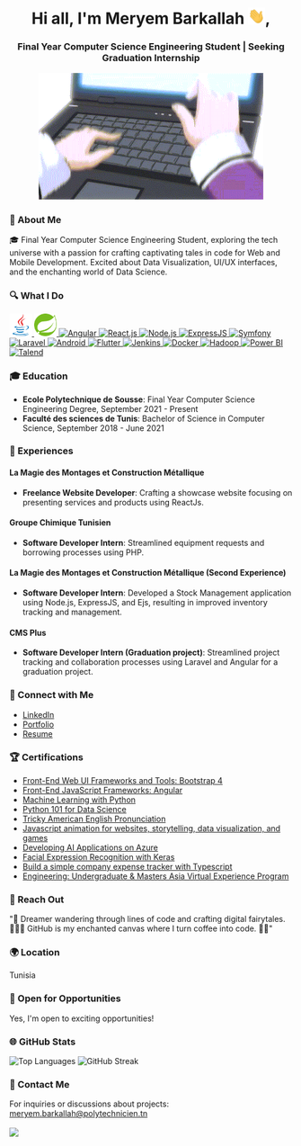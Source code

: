 <h1 align="center">Hi all, I'm Meryem Barkallah <img src="https://raw.githubusercontent.com/ABSphreak/ABSphreak/master/gifs/Hi.gif" width="30px">,</h1>
<h3 align="center">Final Year Computer Science Engineering Student | Seeking Graduation Internship</h3>
<div align="center"> <img src="giphy.gif"> </div>

### 🌟 About Me
🎓 Final Year Computer Science Engineering Student, exploring the tech universe with a passion for crafting captivating tales in code for Web and Mobile Development. Excited about Data Visualization, UI/UX interfaces, and the enchanting world of Data Science.

### 🔍 What I Do
<p align="left">
  <a href="https://raw.githubusercontent.com/devicons/devicon/master/icons/java/java-original.svg" target="_blank" rel="noreferrer"> <img src="https://raw.githubusercontent.com/devicons/devicon/master/icons/java/java-original.svg" alt="Java Swing" width="40" height="40"/> </a>
  <a href="https://raw.githubusercontent.com/devicons/devicon/master/icons/spring/spring-original.svg" target="_blank" rel="noreferrer"> <img src="https://raw.githubusercontent.com/devicons/devicon/master/icons/spring/spring-original.svg" alt="Spring Boot" width="40" height="40"/> </a>
  <a href="https://angular.io/" target="_blank" rel="noreferrer"> <img src="https://angular.io/assets/images/logos/angular/angular.svg" alt="Angular" width="40" height="40"/> </a>
  <a href="https://reactjs.org/" target="_blank" rel="noreferrer"> <img src="https://www.vectorlogo.zone/logos/reactjs/reactjs-icon.svg" alt="React.js" width="40" height="40"/> </a>
  <a href="https://nodejs.org/" target="_blank" rel="noreferrer"> <img src="https://www.vectorlogo.zone/logos/nodejs/nodejs-icon.svg" alt="Node.js" width="40" height="40"/> </a>
  <a href="https://expressjs.com/" target="_blank" rel="noreferrer"> <img src="https://www.vectorlogo.zone/logos/expressjs/expressjs-icon.svg" alt="ExpressJS" width="40" height="40"/> </a>
  <a href="https://symfony.com/" target="_blank" rel="noreferrer"> <img src="https://www.vectorlogo.zone/logos/symfony/symfony-icon.svg" alt="Symfony" width="40" height="40"/> </a>
  <a href="https://laravel.com/" target="_blank" rel="noreferrer"> <img src="https://www.vectorlogo.zone/logos/laravel/laravel-icon.svg" alt="Laravel" width="40" height="40"/> </a>
  <a href="https://developer.android.com/" target="_blank" rel="noreferrer"> <img src="https://www.vectorlogo.zone/logos/android/android-icon.svg" alt="Android" width="40" height="40"/> </a>
  <a href="https://flutter.dev/" target="_blank" rel="noreferrer"> <img src="https://www.vectorlogo.zone/logos/flutterio/flutterio-icon.svg" alt="Flutter" width="40" height="40"/> </a>
  <a href="https://jenkins.io/" target="_blank" rel="noreferrer"> <img src="https://www.vectorlogo.zone/logos/jenkins/jenkins-icon.svg" alt="Jenkins" width="40" height="40"/> </a>
  <a href="https://www.docker.com/" target="_blank" rel="noreferrer"> <img src="https://www.vectorlogo.zone/logos/docker/docker-icon.svg" alt="Docker" width="40" height="40"/> </a>
  <a href="https://hadoop.apache.org/" target="_blank" rel="noreferrer"> <img src="https://www.vectorlogo.zone/logos/apache_hadoop/apache_hadoop-icon.svg" alt="Hadoop" width="40" height="40"/> </a>
  <a href="https://powerbi.microsoft.com/" target="_blank" rel="noreferrer"> <img src="https://www.vectorlogo.zone/logos/microsoft_powerbi/microsoft_powerbi-icon.svg" alt="Power BI" width="40" height="40"/> </a>
  <a href="https://www.talend.com/" target="_blank" rel="noreferrer"> <img src="https://www.vectorlogo.zone/logos/talend/talend-icon.svg" alt="Talend" width="40" height="40"/> </a>
  <!-- Add other icons for any additional technologies -->
</p>



### 🎓 Education
- **Ecole Polytechnique de Sousse**: Final Year Computer Science Engineering Degree, September 2021 - Present
- **Faculté des sciences de Tunis**: Bachelor of Science in Computer Science, September 2018 - June 2021

### 💼 Experiences
#### La Magie des Montages et Construction Métallique
- **Freelance Website Developer**: Crafting a showcase website focusing on presenting services and products using ReactJs.

#### Groupe Chimique Tunisien
- **Software Developer Intern**: Streamlined equipment requests and borrowing processes using PHP.

#### La Magie des Montages et Construction Métallique (Second Experience)
- **Software Developer Intern**: Developed a Stock Management application using Node.js, ExpressJS, and Ejs, resulting in improved inventory tracking and management.
  
#### CMS Plus
- **Software Developer Intern (Graduation project)**: Streamlined project tracking and collaboration processes using Laravel and Angular for a graduation project.

### 🔗 Connect with Me
- [LinkedIn](https://www.linkedin.com/in/meryem-barkallah-71462215a/)
- [Portfolio](https://merry-dreamscape-portfolio.vercel.app/)
- [Resume](https://drive.google.com/file/d/1XyLNQNmkUXbmbyZYU1evPoI3Iw9xqxUr/view)

### 🏆 Certifications
- [Front-End Web UI Frameworks and Tools: Bootstrap 4](https://www.coursera.org/account/accomplishments/verify/QERX67DJH79G)
- [Front-End JavaScript Frameworks: Angular](https://www.coursera.org/account/accomplishments/verify/Y5S2Z8GJBK6B)
- [Machine Learning with Python](https://www.coursera.org/account/accomplishments/verify/3GK3QKHY3X85)
- [Python 101 for Data Science](https://courses.cognitiveclass.ai/certificates/7a4c426dcd1448ddb6898ea1e478bde6)
- [Tricky American English Pronunciation](https://www.coursera.org/account/accomplishments/verify/4JPVF6YQ56N2)
- [Javascript animation for websites, storytelling, data visualization, and games](https://www.coursera.org/account/accomplishments/verify/RS9PC65H5JAD)
- [Developing AI Applications on Azure](https://www.coursera.org/account/accomplishments/verify/XLBGJE42WT65)
- [Facial Expression Recognition with Keras](https://www.coursera.org/account/accomplishments/verify/ZF59V6QTKGTU)
- [Build a simple company expense tracker with Typescript](https://www.coursera.org/account/accomplishments/verify/S3FX2DW394E6)
- [Engineering: Undergraduate & Masters Asia Virtual Experience Program](https://insidesherpa.s3.amazonaws.com/completion-certificates/Microsoft/ms2CK9b2SCWGXwPMS_Microsoft_4xdexwSm77upkC2ma_completion_certificate.pdf)

### 🌟 Reach Out
"🌟 Dreamer wandering through lines of code and crafting digital fairytales. 🧚‍♀️✨ GitHub is my enchanted canvas where I turn coffee into code. 🚀✨"

### 🌍 Location
Tunisia

### 🚀 Open for Opportunities
Yes, I'm open to exciting opportunities!

### 🌐 GitHub Stats
![Top Languages](https://github-readme-stats.vercel.app/api/top-langs?username=meryembarkallah21&show_icons=true&locale=en&layout=compact)
![GitHub Streak](https://github-readme-streak-stats.herokuapp.com/?user=[meryembarkallah21])


### 📧 Contact Me
For inquiries or discussions about projects: meryem.barkallah@polytechnicien.tn
<br><br>
<img src="https://raw.githubusercontent.com/innng/innng/master/assets/kyubey.gif" height="40" />
<br><br><br>
